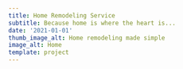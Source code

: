 ```yaml
---
title: Home Remodeling Service
subtitle: Because home is where the heart is...
date: '2021-01-01'
thumb_image_alt: Home remodeling made simple
image_alt: Home
template: project
---
```


